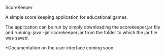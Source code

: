 ScoreKeeper

A simple score keeping application for educational games.

The application can be run by simply downloading the scorekeeper.jar file and running:
	java -jar scorekeeper.jar
from the folder to which the jar file was saved.

*Documentation on the user interface coming soon.
